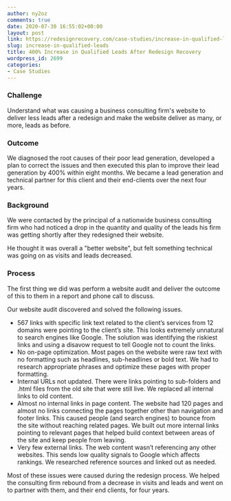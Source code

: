 ```yaml
---
author: ny2oz
comments: true
date: 2020-07-30 16:55:02+00:00
layout: post
link: https://redesignrecovery.com/case-studies/increase-in-qualified-leads/
slug: increase-in-qualified-leads
title: 400% Increase in Qualified Leads After Redesign Recovery
wordpress_id: 2699
categories:
- Case Studies
---
```











### Challenge







Understand what was causing a business consulting firm's website to deliver less leads after a redesign and make the website deliver as many, or more, leads as before.













### Outcome







We diagnosed the root causes of their poor lead generation, developed a plan to correct the issues and then executed this plan to improve their lead generation by 400% within eight months. We became a lead generation and technical partner for this client and their end-clients over the next four years.



















### Background







We were contacted by the principal of a nationwide business consulting firm who had noticed a drop in the quantity and quality of the leads his firm was getting shortly after they redesigned their website.







He thought it was overall a "better website", but felt something technical was going on as visits and leads decreased.













### Process







The first thing we did was perform a website audit and deliver the outcome of this to them in a report and phone call to discuss.







Our website audit discovered and solved the following issues.







  * 567 links with specific link text related to the client’s services from 12 domains were pointing to the client’s site. This looks extremely unnatural to search engines like Google. The solution was identifying the riskiest links and using a disavow request to tell Google not to count the links.
  * No on-page optimization. Most pages on the website were raw text with no formatting such as headlines, sub-headlines or bold text. We had to research appropriate phrases and optimize these pages with proper formatting.
  * Internal URLs not updated. There were links pointing to sub-folders and .html files from the old site that were still live. We replaced all internal links to old content.
  * Almost no internal links in page content. The website had 120 pages and almost no links connecting the pages together other than navigation and footer links. This caused people (and search engines) to bounce from the site without reaching related pages. We built out more internal links pointing to relevant pages that helped build context between areas of the site and keep people from leaving.
  * Very few external links. The web content wasn’t referencing any other websites. This sends low quality signals to Google which affects rankings. We researched reference sources and linked out as needed.






Most of these issues were caused during the redesign process. We helped the consulting firm rebound from a decrease in visits and leads and went on to partner with them, and their end clients, for four years.









